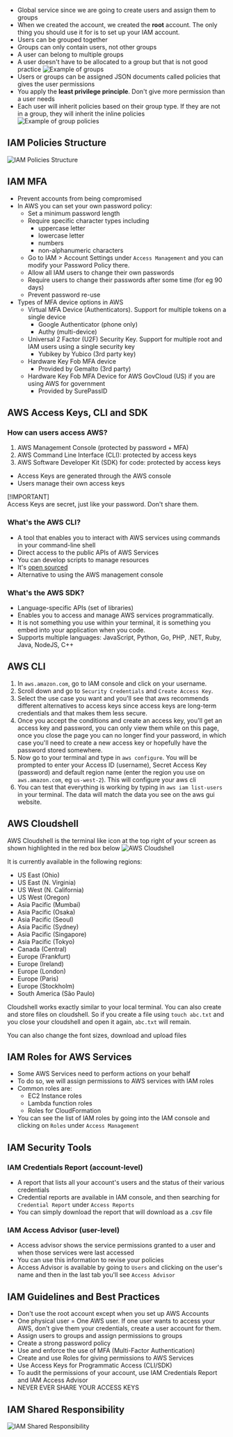 - Global service since we are going to create users and assign them to groups
- When we created the account, we created the **root** account. The only thing you should use it for is to set up your IAM account.
- Users can be grouped together
- Groups can only contain users, not other groups
- A user can belong to multiple groups
- A user doesn't have to be allocated to a group but that is not good practice
  ![Example of groups](Images/IAM_groups.png)
- Users or groups can be assigned JSON documents called policies that gives the user permissions
- You apply the **least privilege principle**. Don't give more permission than a user needs
- Each user will inherit policies based on their group type. If they are not in a group, they will inherit the inline policies
  ![Example of group policies](Images/IAM_group_policy.png)

## IAM Policies Structure

![IAM Policies Structure](Images/IAM_Policies_Structure.png)

## IAM MFA

- Prevent accounts from being compromised
- In AWS you can set your own password policy:
  - Set a minimum password length
  - Require specific character types including
    - uppercase letter
    - lowercase letter
    - numbers
    - non-alphanumeric characters
  - Go to IAM > Account Settings under `Access Management` and you can modify your Password Policy there.
  - Allow all IAM users to change their own passwords
  - Require users to change their passwords after some time (for eg 90 days)
  - Prevent password re-use
- Types of MFA device options in AWS
  - Virtual MFA Device (Authenticators). Support for multiple tokens on a single device
    - Google Authenticator (phone only)
    - Authy (multi-device)
  - Universal 2 Factor (U2F) Security Key. Support for multiple root and IAM users using a single security key
    - Yubikey by Yubico (3rd party key)
  - Hardware Key Fob MFA device
    - Provided by Gemalto (3rd party)
  - Hardware Key Fob MFA Device for AWS GovCloud (US) if you are using AWS for government
    - Provided by SurePassID

## AWS Access Keys, CLI and SDK

### How can users access AWS?

1. AWS Management Console (protected by password + MFA)
2. AWS Command Line Interface (CLI): protected by access keys
3. AWS Software Developer Kit (SDK) for code: protected by access keys

- Access Keys are generated through the AWS console
- Users manage their own access keys

[!IMPORTANT]  
Access Keys are secret, just like your password. Don't share them.

### What's the AWS CLI?

- A tool that enables you to interact with AWS services using commands in your command-line shell
- Direct access to the public APIs of AWS Services
- You can develop scripts to manage resources
- It's [open sourced](https://www.github.com/aws/aws-cli/)
- Alternative to using the AWS management console

### What's the AWS SDK?

- Language-specific APIs (set of libraries)
- Enables you to access and manage AWS services programmatically.
- It is not something you use within your terminal, it is something you embed into your application when you code.
- Supports multiple languages: JavaScript, Python, Go, PHP, .NET, Ruby, Java, NodeJS, C++

## AWS CLI

1. In `aws.amazon.com`, go to IAM console and click on your username.
2. Scroll down and go to `Security Credentials` and `Create Access Key`.
3. Select the use case you want and you'll see that aws recommends different alternatives to access keys since access keys are long-term credentials and that makes them less secure.
4. Once you accept the conditions and create an access key, you'll get an access key and password, you can only view them while on this page, once you close the page you can no longer find your password, in which case you'll need to create a new access key or hopefully have the password stored somewhere.
5. Now go to your terminal and type in `aws configure`. You will be prompted to enter your Access ID (username), Secret Access Key (password) and default region name (enter the region you use on `aws.amazon.com`, eg `us-west-2`). This will configure your aws cli
6. You can test that everything is working by typing in `aws iam list-users` in your terminal. The data will match the data you see on the aws gui website.

## AWS Cloudshell

AWS Cloudshell is the terminal like icon at the top right of your screen as shown highlighted in the red box below
![AWS Cloudshell](Images/AWS_Cloudshell.png)

It is currently available in the following regions:

- US East (Ohio)
- US East (N. Virginia)
- US West (N. California)
- US West (Oregon)
- Asia Pacific (Mumbai)
- Asia Pacific (Osaka)
- Asia Pacific (Seoul)
- Asia Pacific (Sydney)
- Asia Pacific (Singapore)
- Asia Pacific (Tokyo)
- Canada (Central)
- Europe (Frankfurt)
- Europe (Ireland)
- Europe (London)
- Europe (Paris)
- Europe (Stockholm)
- South America (São Paulo)

Cloudshell works exactly similar to your local terminal.
You can also create and store files on cloudshell. So if you create a file using `touch abc.txt` and you close your cloudshell and open it again, `abc.txt` will remain.

You can also change the font sizes, download and upload files

## IAM Roles for AWS Services

- Some AWS Services need to perform actions on your behalf
- To do so, we will assign permissions to AWS services with IAM roles
- Common roles are:
  - EC2 Instance roles
  - Lambda function roles
  - Roles for CloudFormation
- You can see the list of IAM roles by going into the IAM console and clicking on `Roles` under `Access Management`

## IAM Security Tools

### IAM Credentials Report (account-level)

- A report that lists all your account's users and the status of their various credentials
- Credential reports are available in IAM console, and then searching for `Credential Report` under `Access Reports`
- You can simply download the report that will download as a .csv file

### IAM Access Advisor (user-level)

- Access advisor shows the service permissions granted to a user and when those services were last accessed
- You can use this information to revise your policies
- Access Advisor is available by going to `Users` and clicking on the user's name and then in the last tab you'll see `Access Advisor`

## IAM Guidelines and Best Practices

- Don't use the root account except when you set up AWS Accounts
- One physical user = One AWS user. If one user wants to access your AWS, don't give them your credentials, create a user account for them.
- Assign users to groups and assign permissions to groups
- Create a strong password policy
- Use and enforce the use of MFA (Multi-Factor Authentication)
- Create and use Roles for giving permissions to AWS Services
- Use Access Keys for Programmatic Access (CLI/SDK)
- To audit the permissions of your account, use IAM Credentials Report and IAM Access Advisor
- NEVER EVER SHARE YOUR ACCESS KEYS

## IAM Shared Responsibility

![IAM Shared Responsibility](Images/IAM_Shared_Responsibility.png)
